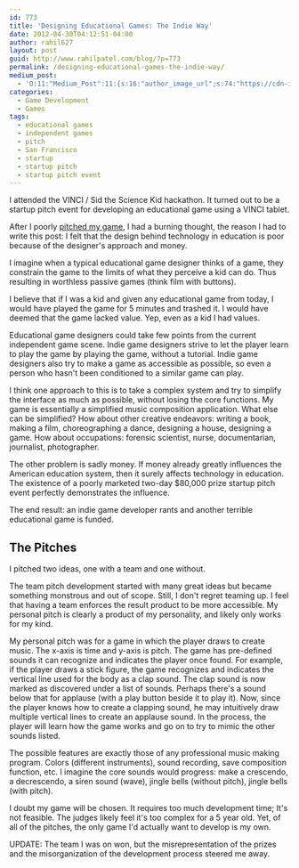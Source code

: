 ```yaml
---
id: 773
title: 'Designing Educational Games: The Indie Way'
date: 2012-04-30T04:12:51-04:00
author: rahil627
layout: post
guid: http://www.rahilpatel.com/blog/?p=773
permalink: /designing-educational-games-the-indie-way/
medium_post:
  - 'O:11:"Medium_Post":11:{s:16:"author_image_url";s:74:"https://cdn-images-1.medium.com/fit/c/200/200/1*dmbNkD5D-u45r44go_cf0g.png";s:10:"author_url";s:28:"https://medium.com/@rahil627";s:11:"byline_name";N;s:12:"byline_email";N;s:10:"cross_link";s:2:"no";s:2:"id";s:12:"d1ecbd22e2a9";s:21:"follower_notification";s:3:"yes";s:7:"license";s:19:"all-rights-reserved";s:14:"publication_id";s:2:"-1";s:6:"status";s:6:"public";s:3:"url";s:83:"https://medium.com/@rahil627/designing-educational-games-the-indie-way-d1ecbd22e2a9";}'
categories:
  - Game Development
  - Games
tags:
  - educational games
  - independent games
  - pitch
  - San Francisco
  - startup
  - startup pitch
  - startup pitch event
---
```

I attended the VINCI / Sid the Science Kid hackathon. It turned out to be a startup pitch event for developing an educational game using a VINCI tablet.

After I poorly <a href="#pitches">pitched my game</a>, I had a burning thought, the reason I had to write this post: I felt that the design behind technology in education is poor because of the designer's approach and money.

I imagine when a typical educational game designer thinks of a game, they constrain the game to the limits of what they perceive a kid can do. Thus resulting in worthless passive games (think film with buttons).

I believe that if I was a kid and given any educational game from today, I would have played the game for 5 minutes and trashed it. I would have deemed that the game lacked value. Yep, even as a kid I had values.

Educational game designers could take few points from the current independent game scene. Indie game designers strive to let the player learn to play the game by playing the game, without a tutorial. Indie game designers also try to make a game as accessible as possible, so even a person who hasn't been conditioned to a similar game can play.

I think one approach to this is to take a complex system and try to simplify the interface as much as possible, without losing the core functions. My game is essentially a simplified music composition application. What else can be simplified? How about other creative endeavors: writing a book, making a film, choreographing a dance, designing a house, designing a game. How about occupations: forensic scientist, nurse, documentarian, journalist, photographer.

The other problem is sadly money. If money already greatly influences the American education system, then it surely affects technology in education. The existence of a poorly marketed two-day $80,000 prize startup pitch event perfectly demonstrates the influence.

The end result: an indie game developer rants and another terrible educational game is funded.

<h2>The Pitches</h2>
I pitched two ideas, one with a team and one without.

The team pitch development started with many great ideas but became something monstrous and out of scope. Still, I don't regret teaming up. I feel that having a team enforces the result product to be more accessible. My personal pitch is clearly a product of my personality, and likely only works for my kind.

My personal pitch was for a game in which the player draws to create music. The x-axis is time and y-axis is pitch. The game has pre-defined sounds it can recognize and indicates the player once found. For example, if the player draws a stick figure, the game recognizes and indicates the vertical line used for the body as a clap sound. The clap sound is now marked as discovered under a list of sounds. Perhaps there's a sound below that for applause (with a play button beside it to play it). Now, since the player knows how to create a clapping sound, he may intuitively draw multiple vertical lines to create an applause sound. In the process, the player will learn how the game works and go on to try to mimic the other sounds listed.

The possible features are exactly those of any professional music making program. Colors (different instruments), sound recording, save composition function, etc. I imagine the core sounds would progress: make a crescendo, a decrescendo, a siren sound (wave), jingle bells (without pitch), jingle bells (with pitch).

I doubt my game will be chosen. It requires too much development time; It's not feasible. The judges likely feel it's too complex for a 5 year old. Yet, of all of the pitches, the only game I'd actually want to develop is my own.

UPDATE:
The team I was on won, but the misrepresentation of the prizes and the misorganization of the development process steered me away.